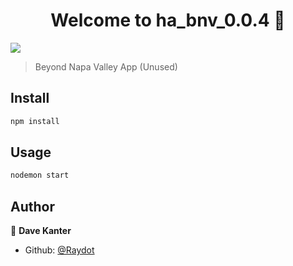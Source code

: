 <h1 align="center">Welcome to ha_bnv_0.0.4 👋</h1>
<p>
  <img src="https://img.shields.io/badge/version-0.0.4-blue.svg?cacheSeconds=2592000" />
</p>


> Beyond Napa Valley App (Unused)

## Install

```sh
npm install
```

## Usage

```sh
nodemon start
```

## Author

👤 **Dave Kanter**

* Github: [@Raydot](https://github.com/Raydot)